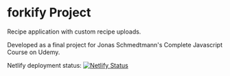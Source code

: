 # forkify Project

Recipe application with custom recipe uploads.

Developed as a final project for Jonas Schmedtmann's Complete Javascript Course on Udemy.

Netlify deployment status:
[![Netlify Status](https://api.netlify.com/api/v1/badges/12116081-0d2c-4a1e-a66b-7cfb407d41d2/deploy-status)](https://app.netlify.com/sites/forkify-isaacg/deploys)
